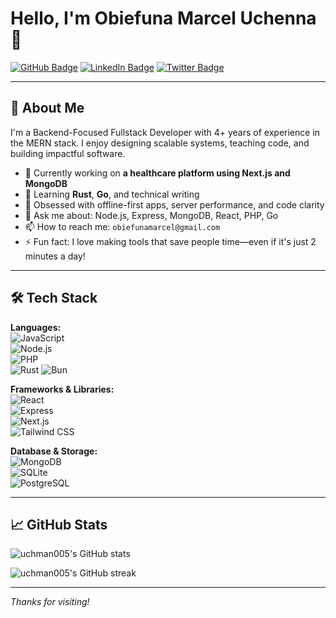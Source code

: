 # Hello, I'm Obiefuna Marcel Uchenna👋

[![GitHub Badge](https://img.shields.io/badge/-@uchman005-181717?style=for-the-badge&logo=github&logoColor=white&link=https://github.com/uchman005)](https://github.com/uchman005)
[![LinkedIn Badge](https://img.shields.io/badge/-LinkedIn-blue?style=for-the-badge&logo=Linkedin&logoColor=white&link=https://www.linkedin.com/in/obiefuna-marcel)](https://www.linkedin.com/in/obiefuna-marcel/)
[![Twitter Badge](https://img.shields.io/badge/-@MarcelObiefuna-1da1f2?style=for-the-badge&logo=twitter&logoColor=white&link=https://x.com/MarcelObiefuna)](https://x.com/MarcelObiefuna)

---

## 🚀 About Me

I'm a Backend-Focused Fullstack Developer with 4+ years of experience in the MERN stack. I enjoy designing scalable systems, teaching code, and building impactful software.

- 🔭 Currently working on **a healthcare platform using Next.js and MongoDB**
- 🌱 Learning **Rust**, **Go**, and technical writing
- 🧠 Obsessed with offline-first apps, server performance, and code clarity
- 💬 Ask me about: Node.js, Express, MongoDB, React, PHP, Go
- 📫 How to reach me: `obiefunamarcel@gmail.com`
- ⚡ Fun fact: I love making tools that save people time—even if it's just 2 minutes a day!

---

## 🛠️ Tech Stack

**Languages:**  
![JavaScript](https://img.shields.io/badge/-JavaScript-F7DF1E?style=flat-square&logo=javascript&logoColor=black)  
![Node.js](https://img.shields.io/badge/-Node.js-339933?style=flat-square&logo=node.js&logoColor=white)  
![PHP](https://img.shields.io/badge/-PHP-777BB4?style=flat-square&logo=php&logoColor=white)  
![Rust](https://img.shields.io/badge/-Rust-00ADD8?style=flat-square&logo=rust&logoColor=white)
![Bun](https://img.shields.io/badge/-Bun-12A907?style=flat-square&logo=bun&logoColor=white)

**Frameworks & Libraries:**  
![React](https://img.shields.io/badge/-React-61DAFB?style=flat-square&logo=react&logoColor=black)  
![Express](https://img.shields.io/badge/-Express.js-000000?style=flat-square&logo=express&logoColor=white)  
![Next.js](https://img.shields.io/badge/-Next.js-000000?style=flat-square&logo=next.js&logoColor=white)  
![Tailwind CSS](https://img.shields.io/badge/-TailwindCSS-38B2AC?style=flat-square&logo=tailwind-css&logoColor=white)

**Database & Storage:**  
![MongoDB](https://img.shields.io/badge/-MongoDB-47A248?style=flat-square&logo=mongodb&logoColor=white)  
![SQLite](https://img.shields.io/badge/-SQLite-003B57?style=flat-square&logo=sqlite&logoColor=white)  
![PostgreSQL](https://img.shields.io/badge/-PostgreSQL-336791?style=flat-square&logo=postgresql&logoColor=white)

---

## 📈 GitHub Stats

<p align="left">
  <img src="https://github-readme-stats.vercel.app/api?username=uchman005&show_icons=true&theme=tokyonight" alt="uchman005's GitHub stats" />
</p>

<p align="left">
  <img src="https://github-readme-streak-stats.herokuapp.com/?user=uchman005&theme=tokyonight" alt="uchman005's GitHub streak" />
</p>

---

_Thanks for visiting!_
